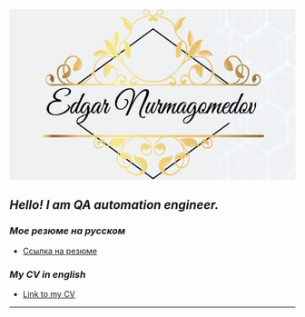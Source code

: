 
<Img src="https://github.com/edgar8686/git-gui/blob/main/photo_2023-06-06_12-09-07.jpg?raw=true" Width="850" Height="300">

## ***Hello! I am QA automation engineer.***
### *Moe резюме на русском*

+ [Ссылка на резюме]()

### *My CV in english*

+ [Link to my CV]()
___